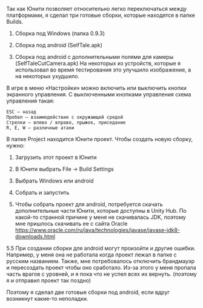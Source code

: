 Так как Юнити позволяет относительно легко переключаться между платформами, я сделал три готовые сборки, которые находятся в папке Builds.


1. Сборка под Windows (папка 0.9.3)

2. Сборка под android (SelfTale.apk)

3. Сборка под android с дополнительными полями для камеры (SelfTaleCutCamera.apk)
На некоторых из устройств, которые я использовал во время тестирования это улучшило изображение, а на некоторых ухудшило.


В игре в меню «Настройки» можно включить или выключить кнопки экранного управления.
С выключенными кнопками управления схема управления такая:

	ESC – назад
	Пробел — взаимодействие с окружающей средой
	Стрелки — влево / вправо, прыжок, приседание
	R, E, W — различные атаки 


В папке Project находится Юнити проект.
Чтобы создать новую сборку, нужно:

1. Загрузить этот проект в Юнити

2. В Юнити выбрать File -> Build Settings

3. Выбрать Windows или android

4. Собрать и запустить

5. Чтобы собрать проект для android, потребуется скачать дополнительные части Юнити, которые доступны в Unity Hub. По какой-то странной причине у меня не скачивалась JDK, поэтому мне пришлось скачивать ее с сайта Oracle https://www.oracle.com/ru/java/technologies/javase/javase-jdk8-downloads.html

5.5 При создании сборки для android могут произойти и другие ошибки. Например, у меня она не работала когда проект лежал в папке с русским названием. Также, мне потребовалось отключить брандмауэр и пересоздать проект чтобы оно сработало. Из-за этого у меня пропала часть врагов с уровней, и я пока что не успел всех их вернуть. (поэтому я и отправил проект так поздно)

Поэтому я сделал две готовые сборки под android, если вдруг возникнут какие-то неполадки.